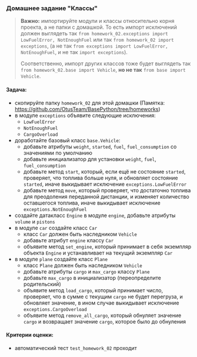 ### Домашнее задание "Классы"

> **Важно:** импортируйте модули и классы относительно корня проекта, а не папки с домашкой. 
> То есть импорт исключений должен выглядеть так `from homework_02.exceptions import LowFuelError, NotEnoughFuel` 
> или так `from homework_02 import exceptions`,
> (а не так `from exceptions import LowFuelError, NotEnoughFuel`, и не так `import exceptions`).
> 
> Соответственно, импорт других классов тоже будет выглядеть так `from homework_02.base import Vehicle`, 
> **но не так** `from base import Vehicle`.

#### Задача:
- скопируйте папку `homework_02` для этой домашки (Памятка: https://github.com/OtusTeam/BasePython/tree/homeworks)
- в модуле `exceptions` объявите следующие исключения:
    - `LowFuelError`
    - `NotEnoughFuel`
    - `CargoOverload`
- доработайте базовый класс `base.Vehicle`:
    - добавьте атрибуты `weight`, `started`, `fuel`, `fuel_consumption` со значениями по умолчанию
    - добавьте инициализатор для установки `weight`, `fuel`, `fuel_consumption`
    - добавьте метод `start`, который, если ещё не состояние `started`, проверяет, что топлива больше нуля, 
      и обновляет состояние `started`, иначе выкидывает исключение `exceptions.LowFuelError`
    - добавьте метод `move`, который проверяет, 
      что достаточно топлива для преодоления переданной дистанции, 
      и изменяет количество оставшегося топлива, иначе выкидывает исключение `exceptions.NotEnoughFuel`
- создайте датакласс `Engine` в модуле `engine`, добавьте атрибуты `volume` и `pistons`
- в модуле `car` создайте класс `Car`
    - класс `Car` должен быть наследником `Vehicle`
    - добавьте атрибут `engine` классу `Car`
    - объявите метод `set_engine`, который принимает в себя экземпляр объекта `Engine` и устанавливает на текущий экземпляр `Car`
- в модуле `plane` создайте класс `Plane`
    - класс `Plane` должен быть наследником `Vehicle`
    - добавьте атрибуты `cargo` и `max_cargo` классу `Plane`
    - добавьте `max_cargo` в инициализатор (переопределите родительский)
    - объявите метод `load_cargo`, который принимает число, проверяет, что в сумме с текущим `cargo` не будет перегруза, и обновляет значение, в ином случае выкидывает исключение `exceptions.CargoOverload`
    - объявите метод `remove_all_cargo`, который обнуляет значение `cargo` и возвращает значение `cargo`, которое было до обнуления
#### Критерии оценки:
- автоматический тест `test_homework_02` проходит
